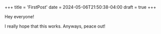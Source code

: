 +++
title = 'FirstPost'
date = 2024-05-06T21:50:38-04:00
draft = true
+++

Hey everyone!

I really hope that this works.  Anyways, peace out!